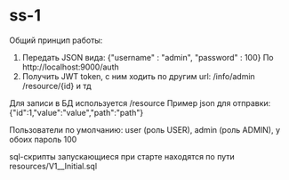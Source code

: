 # ss-1

Общий принцип работы:
1. Передать JSON вида:
{"username" : "admin", "password" : 100}
По http://localhost:9000/auth
2. Получить JWT token, с ним ходить по другим url:
/info/admin
/resource/{id}
и тд

Для записи в БД используется /resource
Пример json для отправки:
{"id":1,"value":"value","path":"path"}

Пользователи по умолчанию:
user (роль USER), admin (роль ADMIN), у обоих пароль 100

sql-скрипты запускающиеся при старте находятся по пути resources/V1__Initial.sql

